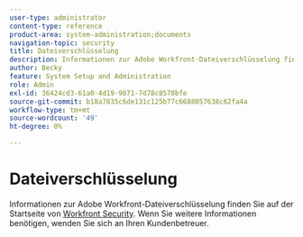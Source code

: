 ```yaml
---
user-type: administrator
content-type: reference
product-area: system-administration;documents
navigation-topic: security
title: Dateiverschlüsselung
description: Informationen zur Adobe Workfront-Dateiverschlüsselung finden Sie auf der Startseite von Workfront Security . Wenn Sie weitere Informationen benötigen, wenden Sie sich an Ihren Kundenbetreuer.
author: Becky
feature: System Setup and Administration
role: Admin
exl-id: 36424cd3-61a0-4d19-9071-7d78c8570bfe
source-git-commit: b18a7835c6de131c125b77c6688057638c62fa4a
workflow-type: tm+mt
source-wordcount: '49'
ht-degree: 0%

---
```


# Dateiverschlüsselung

Informationen zur Adobe Workfront-Dateiverschlüsselung finden Sie auf der Startseite von [Workfront Security](https://www.adobe.com/legal/terms/enterprise-licensing/workfront-legacy-terms.html). Wenn Sie weitere Informationen benötigen, wenden Sie sich an Ihren Kundenbetreuer.
